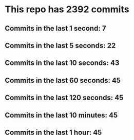 # This repo has 2392 commits

## Commits in the last 1 second: 7
## Commits in the last 5 seconds: 22
## Commits in the last 10 seconds: 43
## Commits in the last 60 seconds: 45
## Commits in the last 120 seconds: 45
## Commits in the last 10 minutes: 45
## Commits in the last 1 hour: 45
